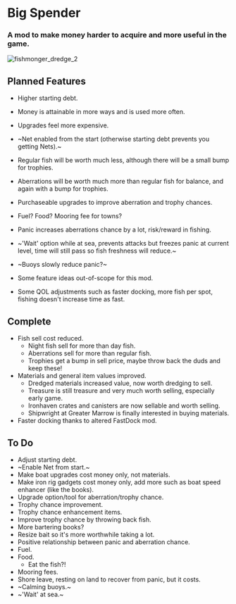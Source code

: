 # Big Spender
### A mod to make money harder to acquire and more useful in the game.
![fishmonger_dredge_2](https://github.com/user-attachments/assets/947a8e49-df97-481c-91b1-9f3db84199b4)

## Planned Features
- Higher starting debt.
- Money is attainable in more ways and is used more often.
- Upgrades feel more expensive.
- ~Net enabled from the start (otherwise starting debt prevents you getting Nets).~
- Regular fish will be worth much less, although there will be a small bump for trophies.
- Aberrations will be worth much more than regular fish for balance, and again with a bump for trophies.
- Purchaseable upgrades to improve aberration and trophy chances.
- Fuel? Food? Mooring fee for towns?
- Panic increases aberrations chance by a lot, risk/reward in fishing.
- ~'Wait' option while at sea, prevents attacks but freezes panic at current level, time will still pass so fish freshness will reduce.~
- ~Buoys slowly reduce panic?~
- Some feature ideas out-of-scope for this mod.

- Some QOL adjustments such as faster docking, more fish per spot, fishing doesn't increase time as fast.

## Complete
- Fish sell cost reduced.
  - Night fish sell for more than day fish.
  - Aberrations sell for more than regular fish.
  - Trophies get a bump in sell price, maybe throw back the duds and keep these!
- Materials and general item values improved.
  - Dredged materials increased value, now worth dredging to sell.
  - Treasure is still treasure and very much worth selling, especially early game.
  - Ironhaven crates and canisters are now sellable and worth selling.
  - Shipwright at Greater Marrow is finally interested in buying materials.
- Faster docking thanks to altered FastDock mod.

## To Do
- Adjust starting debt.
- ~Enable Net from start.~
- Make boat upgrades cost money only, not materials.
- Make iron rig gadgets cost money only, add more such as boat speed enhancer (like the books).
- Upgrade option/tool for aberration/trophy chance.
- Trophy chance improvement.
- Trophy chance enhancement items.
- Improve trophy chance by throwing back fish.
- More bartering books?
- Resize bait so it's more worthwhile taking a lot.
- Positive relationship between panic and aberration chance.
- Fuel.
- Food.
  - Eat the fish?!
- Mooring fees.
- Shore leave, resting on land to recover from panic, but it costs.
- ~Calming buoys.~
- ~'Wait' at sea.~
